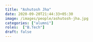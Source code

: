 ```yaml
---
title: "Ashutosh Jha"
date: 2020-09-20T21:44:33+05:30
image: /images/people/ashutosh-jha.jpg
categories: ["alumni"]
roles:  ["B.Tech"]
draft: false
---
```

